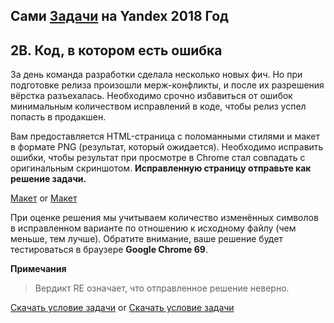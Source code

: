 ## Сами [Задачи](https://contest.yandex.ru/hiring/contest/10824/enter/) на Yandex 2018 Год

## 2B. Код, в котором есть ошибка

За день команда разработки сделала несколько новых фич. Но при подготовке релиза произошли мерж-конфликты, и после их разрешения вёрстка разъехалась. Необходимо срочно избавиться от ошибок минимальным количеством исправлений в коде, чтобы релиз успел попасть в продакшен.

Вам предоставляется HTML-страница с поломанными стилями и макет в формате PNG (результат, который ожидается). Необходимо исправить ошибки, чтобы результат при просмотре в Chrome стал совпадать с оригинальным скриншотом. **Исправленную страницу отправьте как решение задачи.**

[Макет](https://raw.githubusercontent.com/tadatuta/blc/gh-pages/original2.png) or [Макет](/2018_front/2B/original2.png)

При оценке решения мы учитываем количество изменённых символов в исправленном варианте по отношению к исходному файлу (чем меньше, тем лучше).
Обратите внимание, ваше решение будет тестироваться в браузере **Google Chrome 69**.

**Примечания**

>Вердикт RE означает, что отправленное решение неверно.

[Скачать условие задачи](https://contest.yandex.ru/hiring/contest/10824/download/2B/) or [Скачать условие задачи](/2018_front/2B/problem2.html)